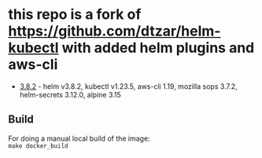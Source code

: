 # this repo is a fork of https://github.com/dtzar/helm-kubectl with added helm plugins and aws-cli

* [3.8.2](https://github.com/opsworks-co/aws-helm-kubectl/releases/tag/3.8.2) - helm v3.8.2, kubectl v1.23.5, aws-cli 1.19, mozilla sops 3.7.2, helm-secrets 3.12.0, alpine 3.15

## Build

For doing a manual local build of the image:  
`make docker_build`
